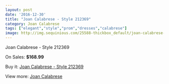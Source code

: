 ```yaml
---
layout: post
date: '2016-12-30'
title: "Joan Calabrese - Style 212369"
category: Joan Calabrese
tags: ["elegant","style","prom","dresses","calabrese"]
image: http://img.sequinious.com/25588-thickbox_default/joan-calabrese-style-212369.jpg
---
```

Joan Calabrese - Style 212369

On Sales: **$168.99**
<a href="https://www.sequinious.com/joan-calabrese/5513-joan-calabrese-style-212369.html"><amp-img layout="responsive" width="600" height="600" src="//img.sequinious.com/25588-thickbox_default/joan-calabrese-style-212369.jpg" alt="Joan Calabrese - Style 212369 0" /></a>

Buy it: [Joan Calabrese - Style 212369](https://www.sequinious.com/joan-calabrese/5513-joan-calabrese-style-212369.html "Joan Calabrese - Style 212369")

View more: [Joan Calabrese](https://www.sequinious.com/51-joan-calabrese "Joan Calabrese")